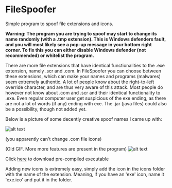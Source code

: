 # FileSpoofer

Simple program to spoof file extensions and icons.

**Warning: The program you are trying to spoof may start to change its name randomly (with a .tmp extension). This is Windows defenders fault, and you will most likely see a pop-up message in your bottom right corner. To fix this you can either disable Windows defender (not recommended) or whitelist the program.**

There are more file extensions that have identical functionalities to the .exe extension, namely .scr and .com. In FileSpoofer you can choose between these extensions, which can make your names and programs (malwares) seem extremely authentic. A lot of people know about the right-to-left override character, and are thus very aware of this attack. Most people do however not know about .com and .scr and their identical functionality to .exe. Even regular computer user get suspicious of the exe ending, as there are not a lot of words (if any) ending with exe. The .jar (java files) could also be a possibility, though not added yet.

Below is a picture of some decently creative spoof names I came up with:

![alt text](https://raw.githubusercontent.com/henriksb/ExtensionSpoofer/master/Spoof.png)

(you apparently can't change .com file icons)

(Old GIF. More more features are present in the program)
![alt text](https://raw.githubusercontent.com/henriksb/ExtensionSpoofer/master/UsageGIF.gif)

Click [here](https://github.com/henriksb/ExtensionSpoofer/releases/download/1/FileSpoofer.exe) to download pre-compiled executable

Adding new icons is extremely easy, simply add the icon in the icons folder with the name of the extension. Meaning, if you have an 'exe' icon, name it 'exe.ico' and put it in the folder.
